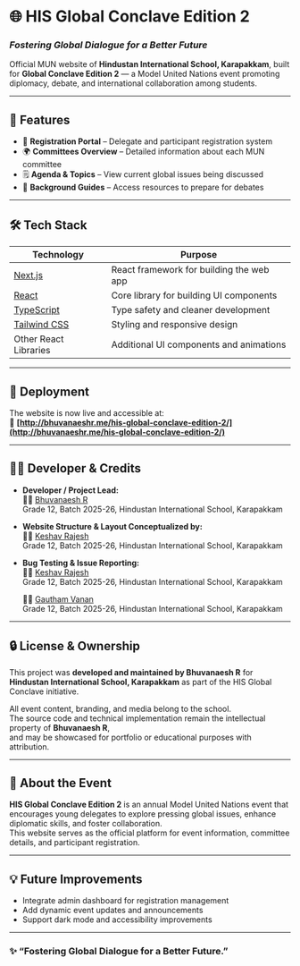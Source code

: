 # 🌐 HIS Global Conclave Edition 2
### *Fostering Global Dialogue for a Better Future*

Official MUN website of **Hindustan International School, Karapakkam**, built for **Global Conclave Edition 2** — a Model United Nations event promoting diplomacy, debate, and international collaboration among students.

---

## 🧩 Features

- 📝 **Registration Portal** – Delegate and participant registration system  
- 🌍 **Committees Overview** – Detailed information about each MUN committee  
- 🗒️ **Agenda & Topics** – View current global issues being discussed  
- 📘 **Background Guides** – Access resources to prepare for debates  

---

## 🛠️ Tech Stack

| Technology | Purpose |
|-------------|----------|
| [Next.js](https://nextjs.org/) | React framework for building the web app |
| [React](https://react.dev/) | Core library for building UI components |
| [TypeScript](https://www.typescriptlang.org/) | Type safety and cleaner development |
| [Tailwind CSS](https://tailwindcss.com/) | Styling and responsive design |
| Other React Libraries | Additional UI components and animations |

---

## 🚀 Deployment

The website is now live and accessible at:  
🔗 **[http://bhuvanaeshr.me/his-global-conclave-edition-2/](http://bhuvanaeshr.me/his-global-conclave-edition-2/)**

---

## 🧑‍💻 Developer & Credits

- **Developer / Project Lead:**  
  👨‍💻 [Bhuvanaesh R](https://github.com/Bhuvanaesh-R)  
  Grade 12, Batch 2025-26, Hindustan International School, Karapakkam

- **Website Structure & Layout Conceptualized by:**  
  👨‍💻 [Keshav Rajesh](https://github.com/swdbrn)  
  Grade 12, Batch 2025-26, Hindustan International School, Karapakkam

- **Bug Testing & Issue Reporting:**  
  👨‍💻 [Keshav Rajesh](https://github.com/swdbrn)  
  Grade 12, Batch 2025-26, Hindustan International School, Karapakkam

  👨‍💻 [Gautham Vanan](https://github.com/contributor2-github)  
  Grade 12, Batch 2025-26, Hindustan International School, Karapakkam

---

## 🔒 License & Ownership

This project was **developed and maintained by Bhuvanaesh R** for  
**Hindustan International School, Karapakkam** as part of the HIS Global Conclave initiative.

All event content, branding, and media belong to the school.  
The source code and technical implementation remain the intellectual property of **Bhuvanaesh R**,  
and may be showcased for portfolio or educational purposes with attribution.

---

## 🏫 About the Event

**HIS Global Conclave Edition 2** is an annual Model United Nations event that encourages young delegates to explore pressing global issues, enhance diplomatic skills, and foster collaboration.  
This website serves as the official platform for event information, committee details, and participant registration.

---

## 💡 Future Improvements

- Integrate admin dashboard for registration management  
- Add dynamic event updates and announcements  
- Support dark mode and accessibility improvements  

---

### ✨ “Fostering Global Dialogue for a Better Future.”
